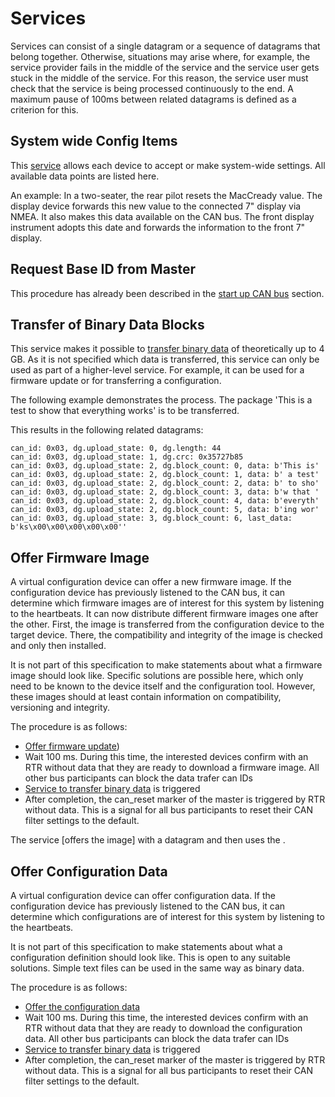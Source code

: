Services
===

Services can consist of a single datagram or a sequence of datagrams that belong together. Otherwise, situations may arise where, for example, the service provider fails in the middle of the service and the service user gets stuck in the middle of the service. For this reason, the service user must check that the service is being processed continuously to the end. A maximum pause of 100ms between related datagrams is defined as a criterion for this.

System wide Config Items
---
This [service](object_directory/generic.md) allows each device to accept or make system-wide settings. All available data points are listed here.

An example: In a two-seater, the rear pilot resets the MacCready value. The display device forwards this new value to the connected 7" display via NMEA. It also makes this data available on the CAN bus. The front display instrument adopts this date and forwards the information to the front 7" display.

Request Base ID from Master
---
This procedure has already been described in the [start up CAN bus](./start_up.md) section.

Transfer of Binary Data Blocks
---
This service makes it possible to [transfer binary data](object_directory/generic.md) of theoretically up to 4 GB. As it is not specified which data is transferred, this service can only be used as part of a higher-level service. For example, it can be used for a firmware update or for transferring a configuration.

The following example demonstrates the process. The package 'This is a test to show that everything works' is to be transferred.

This results in the following related datagrams:

    can_id: 0x03, dg.upload_state: 0, dg.length: 44
    can_id: 0x03, dg.upload_state: 1, dg.crc: 0x35727b85
    can_id: 0x03, dg.upload_state: 2, dg.block_count: 0, data: b'This is'
    can_id: 0x03, dg.upload_state: 2, dg.block_count: 1, data: b' a test'
    can_id: 0x03, dg.upload_state: 2, dg.block_count: 2, data: b' to sho'
    can_id: 0x03, dg.upload_state: 2, dg.block_count: 3, data: b'w that '
    can_id: 0x03, dg.upload_state: 2, dg.block_count: 4, data: b'everyth'
    can_id: 0x03, dg.upload_state: 2, dg.block_count: 5, data: b'ing wor'
    can_id: 0x03, dg.upload_state: 3, dg.block_count: 6, last_data: b'ks\x00\x00\x00\x00\x00''

Offer Firmware Image
---
A virtual configuration device can offer a new firmware image. If the configuration device has previously listened to the CAN bus, it can determine which firmware images are of interest for this system by listening to the heartbeats. It can now distribute different firmware images one after the other. First, the image is transferred from the configuration device to the target device. There, the compatibility and integrity of the image is checked and only then installed.

It is not part of this specification to make statements about what a firmware image should look like. Specific solutions are possible here, which only need to be known to the device itself and the configuration tool. However, these images should at least contain information on compatibility, versioning and integrity.

The procedure is as follows:
- [Offer firmware update](object_directory/config.md))
- Wait 100 ms. During this time, the interested devices confirm with an RTR without data that they are ready to download a firmware image. All other bus participants can block the data trafer can IDs
- [Service to transfer binary data](./services.md) is triggered
- After completion, the can_reset marker of the master is triggered by RTR without data. This is a signal for all bus participants to reset their CAN filter settings to the default.

The service [offers the image] with a datagram and then uses the .

Offer Configuration Data
---
A virtual configuration device can offer configuration data. If the configuration device has previously listened to the CAN bus, it can determine which configurations are of interest for this system by listening to the heartbeats.

It is not part of this specification to make statements about what a configuration definition should look like. This is open to any suitable solutions. Simple text files can be used in the same way as binary data.

The procedure is as follows:

- [Offer the configuration data](object_directory/config.md)
- Wait 100 ms. During this time, the interested devices confirm with an RTR without data that they are ready to download the configuration data. All other bus participants can block the data trafer can IDs
- [Service to transfer binary data](./services.md) is triggered
- After completion, the can_reset marker of the master is triggered by RTR without data. This is a signal for all bus participants to reset their CAN filter settings to the default.
